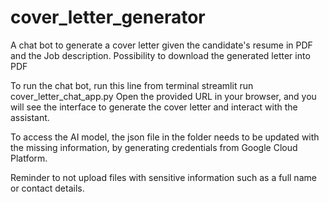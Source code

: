 # cover_letter_generator
A chat bot to generate a cover letter given the candidate's resume in PDF and the Job description. Possibility to download the generated letter into PDF

To run the chat bot, run this line from terminal 
streamlit run cover_letter_chat_app.py
Open the provided URL in your browser, and you will see the interface to generate the cover letter and interact with the assistant.

To access the AI model, the json file in the folder needs to be updated with the missing information, by generating credentials from Google Cloud Platform.

Reminder to not upload files with sensitive information such as a full name or contact details. 

